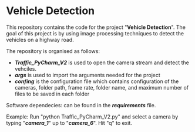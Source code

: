 # Vehicle Detection

This repository contains the code for the project "**Vehicle Detection**". The goal of this project is by using image processing techniques to detect the vehicles on a highway road. 

The repository is organised as follows:
- ***Traffic_PyCharm_V2*** is used to open the camera stream and detect the vehciles.
- ***args*** is used to import the arguments needed for the project
- ***confing*** is the configuration file which contains configuration of the cameras, folder path, frame rate, folder name, and maximum number of files to be saved in each folder

Software dependecies: 
can be found in the ***requirements*** file.

Example:
Run "python Traffic_PyCharm_V2.py" and select a camera by typing "***camera_1***" up to "***camera_6***". Hit "q" to exit.
